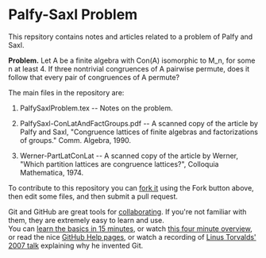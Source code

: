 Palfy-Saxl Problem
==================
This repsitory contains notes and articles related to a problem of Palfy and Saxl.  

**Problem.**
Let A be a finite algebra with Con(A) isomorphic to M_n, for some n at least 4. 
If three nontrivial congruences of A pairwise permute, does it follow
that every pair of congruences of A permute?

The main files in the repository are:

1.  PalfySaxlProblem.tex -- Notes on the problem.

2.  PalfySaxl-ConLatAndFactGroups.pdf -- A scanned copy of the article by Palfy and Saxl, "Congruence lattices of finite algebras and factorizations of groups." Comm. Algebra, 1990.

3.  Werner-PartLatConLat -- A scanned copy of the article by Werner, "Which partition lattices are congruence lattices?", Colloquia Mathematica, 1974.

To contribute to this repository you can [fork it](https://help.github.com/articles/fork-a-repo) using the Fork button above, then edit some files, and then submit a pull request.  

Git and GitHub are great tools for [collaborating](https://help.github.com/categories/63/articles).
If you're not familiar with them, they are extremely easy to learn and use.  
You can [learn the basics in 15 minutes](http://try.github.io/levels/1/challenges/1), or watch [this four minute overview](http://youtu.be/FyfwLX4HAxM), or read the nice [GitHub Help pages](https://help.github.com/), or watch a recording of [Linus Torvalds' 2007 talk](http://youtu.be/4XpnKHJAok8) explaining why he invented Git.